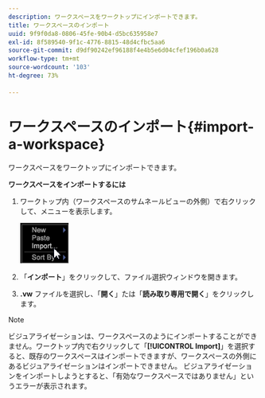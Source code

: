 ```yaml
---
description: ワークスペースをワークトップにインポートできます。
title: ワークスペースのインポート
uuid: 9f9f0da8-0806-45fe-90b4-d5bc635958e7
exl-id: 8f589540-9f1c-4776-8815-48d4cfbc5aa6
source-git-commit: d9df90242ef96188f4e4b5e6d04cfef196b0a628
workflow-type: tm+mt
source-wordcount: '103'
ht-degree: 73%

---
```


# ワークスペースのインポート{#import-a-workspace}

ワークスペースをワークトップにインポートできます。

**ワークスペースをインポートするには**

1. ワークトップ内（ワークスペースのサムネールビューの外側）で右クリックして、メニューを表示します。

   ![](assets/import_workspace.png)

1. 「**インポート**」をクリックして、ファイル選択ウィンドウを開きます。
1. **.vw** ファイルを選択し、「**開く**」たは「**読み取り専用で開く**」をクリックします。

>[!NOTE]
>
>ビジュアライゼーションは、ワークスペースのようにインポートすることができません。ワークトップ内で右クリックして「**[!UICONTROL Import]**」を選択すると、既存のワークスペースはインポートできますが、ワークスペースの外側にあるビジュアライゼーションはインポートできません。 ビジュアライゼーションをインポートしようとすると、「有効なワークスペースではありません」というエラーが表示されます。

